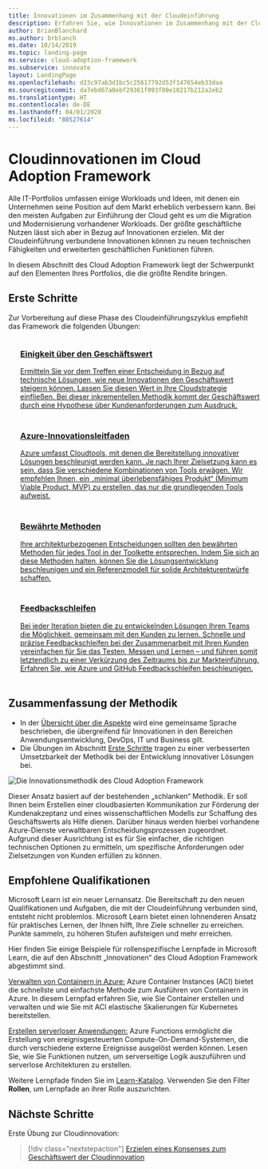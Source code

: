 ```yaml
---
title: Innovationen im Zusammenhang mit der Cloudeinführung
description: Erfahren Sie, wie Innovationen im Zusammenhang mit der Cloudeinführung einen geschäftlichen Nutzen bringen können, indem neue technische Fähigkeiten und erweiterte Geschäftsmöglichkeiten erschlossen werden.
author: BrianBlanchard
ms.author: brblanch
ms.date: 10/14/2019
ms.topic: landing-page
ms.service: cloud-adoption-framework
ms.subservice: innovate
layout: LandingPage
ms.openlocfilehash: d23c97ab3d1bc5c25617792d53f147654eb33daa
ms.sourcegitcommit: da7ebd67a0ebf29361f093f00e10217b212a2eb2
ms.translationtype: HT
ms.contentlocale: de-DE
ms.lasthandoff: 04/01/2020
ms.locfileid: "80527614"
---
```

# <a name="cloud-innovation-in-the-cloud-adoption-framework"></a>Cloudinnovationen im Cloud Adoption Framework

Alle IT-Portfolios umfassen einige Workloads und Ideen, mit denen ein Unternehmen seine Position auf dem Markt erheblich verbessern kann. Bei den meisten Aufgaben zur Einführung der Cloud geht es um die Migration und Modernisierung vorhandener Workloads. Der größte geschäftliche Nutzen lässt sich aber in Bezug auf Innovationen erzielen. Mit der Cloudeinführung verbundene Innovationen können zu neuen technischen Fähigkeiten und erweiterten geschäftlichen Funktionen führen.

In diesem Abschnitt des Cloud Adoption Framework liegt der Schwerpunkt auf den Elementen Ihres Portfolios, die die größte Rendite bringen.

## <a name="get-started"></a>Erste Schritte

Zur Vorbereitung auf diese Phase des Cloudeinführungszyklus empfiehlt das Framework die folgenden Übungen:

<!-- markdownlint-disable MD033 -->

<ul class="panelContent cardsF">
    <li style="display: flex; flex-direction: column;">
        <a href="./business-value.md">
            <div class="cardSize">
                <div class="cardPadding" style="padding-bottom:10px;">
                    <div class="card" style="padding-bottom:10px;">
                        <div class="cardImageOuter">
                            <div class="cardImage">
                                <img alt="" src="../_images/icons/1.png" data-linktype="external">
                            </div>
                        </div>
                        <div class="cardText" style="padding-left:0px;">
                            <h3>Einigkeit über den Geschäftswert</h3>
Ermitteln Sie vor dem Treffen einer Entscheidung in Bezug auf technische Lösungen, wie neue Innovationen den Geschäftswert steigern können. Lassen Sie diesen Wert in Ihre Cloudstrategie einfließen. Bei dieser inkrementellen Methodik kommt der Geschäftswert durch eine Hypothese über Kundenanforderungen zum Ausdruck.
                        </div>
                    </div>
                </div>
            </div>
        </a>
    </li>
    <li style="display: flex; flex-direction: column;">
        <a href="./innovation-guide/index.md">
            <div class="cardSize">
                <div class="cardPadding" style="padding-bottom:10px;">
                    <div class="card" style="padding-bottom:10px;">
                        <div class="cardImageOuter">
                            <div class="cardImage">
                                <img alt="" src="../_images/icons/2.png" data-linktype="external">
                            </div>
                        </div>
                        <div class="cardText" style="padding-left:0px;">
                            <h3>Azure-Innovationsleitfaden</h3>
Azure umfasst Cloudtools, mit denen die Bereitstellung innovativer Lösungen beschleunigt werden kann. Je nach Ihrer Zielsetzung kann es sein, dass Sie verschiedene Kombinationen von Tools erwägen. Wir empfehlen Ihnen, ein „minimal überlebensfähiges Produkt“ (Minimum Viable Product, MVP) zu erstellen, das nur die grundlegenden Tools aufweist.
                        </div>
                    </div>
                </div>
            </div>
        </a>
    </li>
    <li style="display: flex; flex-direction: column;">
        <a href="./best-practices/index.md">
            <div class="cardSize">
                <div class="cardPadding" style="padding-bottom:10px;">
                    <div class="card" style="padding-bottom:10px;">
                        <div class="cardImageOuter">
                            <div class="cardImage">
                                <img alt="" src="../_images/icons/3.png" data-linktype="external">
                            </div>
                        </div>
                        <div class="cardText" style="padding-left:0px;">
                            <h3>Bewährte Methoden</h3>
Ihre architekturbezogenen Entscheidungen sollten den bewährten Methoden für jedes Tool in der Toolkette entsprechen. Indem Sie sich an diese Methoden halten, können Sie die Lösungsentwicklung beschleunigen und ein Referenzmodell für solide Architekturentwürfe schaffen.
                        </div>
                    </div>
                </div>
            </div>
        </a>
    </li>
    <li style="display: flex; flex-direction: column;">
        <a href="./considerations/adoption.md">
            <div class="cardSize">
                <div class="cardPadding" style="padding-bottom:10px;">
                    <div class="card" style="padding-bottom:10px;">
                        <div class="cardImageOuter">
                            <div class="cardImage">
                                <img alt="" src="../_images/icons/4.png" data-linktype="external">
                            </div>
                        </div>
                        <div class="cardText" style="padding-left:0px;">
                            <h3>Feedbackschleifen</h3>
Bei jeder Iteration bieten die zu entwickelnden Lösungen Ihren Teams die Möglichkeit, gemeinsam mit den Kunden zu lernen. Schnelle und präzise Feedbackschleifen bei der Zusammenarbeit mit Ihren Kunden vereinfachen für Sie das Testen, Messen und Lernen – und führen somit letztendlich zu einer Verkürzung des Zeitraums bis zur Markteinführung. Erfahren Sie, wie Azure und GitHub Feedbackschleifen beschleunigen.
                        </div>
                    </div>
                </div>
            </div>
        </a>
    </li>
</ul>
<!-- markdownlint-enable MD033 -->

## <a name="methodology-summary"></a>Zusammenfassung der Methodik

- In der [Übersicht über die Aspekte](./considerations/index.md) wird eine gemeinsame Sprache beschrieben, die übergreifend für Innovationen in den Bereichen Anwendungsentwicklung, DevOps, IT und Business gilt.
- Die Übungen im Abschnitt [Erste Schritte](#get-started) tragen zu einer verbesserten Umsetzbarkeit der Methodik bei der Entwicklung innovativer Lösungen bei.

![Die Innovationsmethodik des Cloud Adoption Framework](../_images/innovate/innovate-methodology.png)

Dieser Ansatz basiert auf der bestehenden „schlanken“ Methodik. Er soll Ihnen beim Erstellen einer cloudbasierten Kommunikation zur Förderung der Kundenakzeptanz und eines wissenschaftlichen Modells zur Schaffung des Geschäftswerts als Hilfe dienen. Darüber hinaus werden hierbei vorhandene Azure-Dienste verwaltbaren Entscheidungsprozessen zugeordnet. Aufgrund dieser Ausrichtung ist es für Sie einfacher, die richtigen technischen Optionen zu ermitteln, um spezifische Anforderungen oder Zielsetzungen von Kunden erfüllen zu können.

## <a name="suggested-skills"></a>Empfohlene Qualifikationen

Microsoft Learn ist ein neuer Lernansatz. Die Bereitschaft zu den neuen Qualifikationen und Aufgaben, die mit der Cloudeinführung verbunden sind, entsteht nicht problemlos. Microsoft Learn bietet einen lohnenderen Ansatz für praktisches Lernen, der Ihnen hilft, Ihre Ziele schneller zu erreichen. Punkte sammeln, zu höheren Stufen aufsteigen und mehr erreichen.

Hier finden Sie einige Beispiele für rollenspezifische Lernpfade in Microsoft Learn, die auf den Abschnitt „Innovationen“ des Cloud Adoption Framework abgestimmt sind.

[Verwalten von Containern in Azure:](https://docs.microsoft.com/learn/paths/administer-containers-in-azure) Azure Container Instances (ACI) bietet die schnellste und einfachste Methode zum Ausführen von Containern in Azure. In diesem Lernpfad erfahren Sie, wie Sie Container erstellen und verwalten und wie Sie mit ACI elastische Skalierungen für Kubernetes bereitstellen.

[Erstellen serverloser Anwendungen:](https://docs.microsoft.com/learn/paths/create-serverless-applications) Azure Functions ermöglicht die Erstellung von ereignisgesteuerten Compute-On-Demand-Systemen, die durch verschiedene externe Ereignisse ausgelöst werden können. Lesen Sie, wie Sie Funktionen nutzen, um serverseitige Logik auszuführen und serverlose Architekturen zu erstellen.

Weitere Lernpfade finden Sie im [Learn-Katalog](https://docs.microsoft.com/learn/browse). Verwenden Sie den Filter **Rollen**, um Lernpfade an ihrer Rolle auszurichten.

## <a name="next-steps"></a>Nächste Schritte

Erste Übung zur Cloudinnovation:
> [!div class="nextstepaction"]
> [Erzielen eines Konsenses zum Geschäftswert der Cloudinnovation](./business-value.md)
